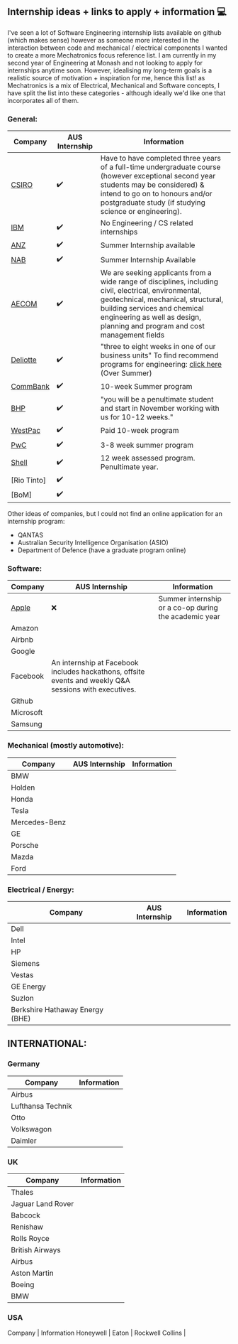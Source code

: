 ## Internship ideas + links to apply + information 💻
I've seen a lot of Software Engineering internship lists available on github (which makes sense) however as someone more interested in the interaction between code and mechanical / electrical components I wanted to create a more Mechatronics focus reference list. 
I am currently in my second year of Engineering at Monash and not looking to apply for internships anytime soon. However, idealising my long-term goals is a realistic source of motivation + inspiration for me, hence this list!
as Mechatronics is a mix of Electrical, Mechanical and Software concepts, I have split the list into these categories - although ideally we'd like one that incorporates all of them. 

### General:
Company | AUS Internship | Information
--- | --- | ---
[CSIRO](https://www.csiro.au/en/Careers/Studentships/Vacation-scholarships) | ✔️ | Have to have completed three years of a full-time undergraduate course (however exceptional second year students may be considered) & intend to go on to honours and/or postgraduate study (if studying science or engineering).
[IBM](https://www.ibm.com/au-en/employment/internship.html) | ✔️ | No Engineering / CS related internships
[ANZ](https://www.anz.com.au/careers/programs/summer-intern/) | ✔️ | Summer Internship available
[NAB](https://www.nab.com.au/about-us/careers/graduate-careers/nab-summer-intern-program) | ✔️ | Summer Internship Available
[AECOM](https://www.aecom.com/australia-new-zealand-graduate-careers/undergraduate/) | ✔️ | We are seeking applicants from a wide range of disciplines, including civil, electrical, environmental, geotechnical, mechanical, structural, building services and chemical engineering as well as design, planning and program and cost management fields
[Deliotte](https://www2.deloitte.com/au/en/pages/careers/articles/summer-vacation-program-careers.html) | ✔️ | "three to eight weeks in one of our business units" To find recommend programs for engineering: [click here](http://images.content.deloitte.com.au/Web/DELOITTEAUSTRALIA/%7Be3704724-8b6b-4432-97d1-ee57457fa96e%7D_20200120-hro-graduate-campaign-email-student-handbook.pdf?utm_medium=email&utm_source=eloqua&utm_campaign=20200120-hro-graduate-campaign&utm_content=cta&elq_mid=3264&elq_cid=216566) (Over Summer)
[CommBank](https://www.commbank.com.au/about-us/careers/graduate-recruitment-program.html) | ✔️ | 10-week Summer program
[BHP](https://www.bhp.com/our-approach/work-with-us/graduate-and-student-programs/australia) | ✔️ | "you will be a penultimate student and start in November working with us for 10-12 weeks."
[WestPac](https://graduates.westpacgroup.com.au/internship) | ✔️ | Paid 10-week program
[PwC](https://www.pwc.com.au/careers/student-careers/vacation.html) | ✔️ | 3-8 week summer program
[Shell](https://www.shell.com.au/careers/students-and-graduates/assessed-internships.html) | ✔️ | 12 week assessed program.  Penultimate year. 
[Rio Tinto] | ✔️ |
[BoM] | ✔️ |

Other ideas of companies, but I could not find an online application for an internship program: 
* QANTAS
* Australian Security Intelligence Organisation (ASIO)
* Department of Defence (have a graduate program online)

### Software: 
Company | AUS Internship | Information
--- | --- | ---
[Apple](https://jobs.apple.com/en-au/search?team=internships-STDNT-INTRN) | ❌ | Summer internship or a co-op during the academic year
Amazon |
Airbnb |
Google | 
Facebook | An internship at Facebook includes hackathons, offsite events and weekly Q&A sessions with executives. 
Github |
Microsoft |
Samsung |

### Mechanical (mostly automotive):
Company | AUS Internship | Information
--- | --- | ---
BMW |
Holden |
Honda |
Tesla |
Mercedes-Benz |
GE | 
Porsche |
Mazda |
Ford |

### Electrical / Energy:
Company | AUS Internship | Information
--- | --- | ---
Dell |
Intel |
HP |
Siemens |
Vestas |
GE Energy |
Suzlon |
Berkshire Hathaway Energy (BHE) |


## INTERNATIONAL:
### Germany
Company | Information
--- | ---
Airbus |
Lufthansa Technik |
Otto |
Volkswagon |
Daimler |

### UK 
Company | Information
--- | ---
Thales |
Jaguar Land Rover |
Babcock |
Renishaw |
Rolls Royce |
British Airways |
Airbus |
Aston Martin |
Boeing |
BMW |

### USA 
Company | Information
Honeywell |
Eaton | 
Rockwell Collins |


